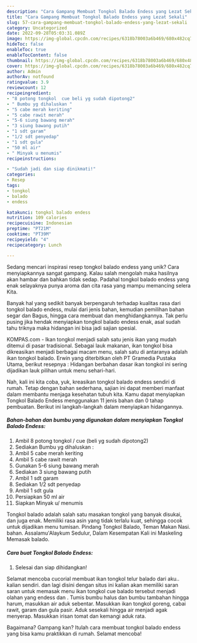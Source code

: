 ```yaml
---
description: "Cara Gampang Membuat Tongkol Balado Endess yang Lezat Sekali"
title: "Cara Gampang Membuat Tongkol Balado Endess yang Lezat Sekali"
slug: 57-cara-gampang-membuat-tongkol-balado-endess-yang-lezat-sekali
category: Uncategorized
date: 2022-09-28T05:03:31.089Z
image: https://img-global.cpcdn.com/recipes/6318b78003a6b469/680x482cq70/tongkol-balado-endess-foto-resep-utama.jpg
hideToc: false
enableToc: true
enableTocContent: false
thumbnail: https://img-global.cpcdn.com/recipes/6318b78003a6b469/680x482cq70/tongkol-balado-endess-foto-resep-utama.jpg
cover: https://img-global.cpcdn.com/recipes/6318b78003a6b469/680x482cq70/tongkol-balado-endess-foto-resep-utama.jpg
author: Admin
authorAv: notfound
ratingvalue: 3.9
reviewcount: 12
recipeingredient:
- "8 potong tongkol  cue beli yg sudah dipotong2"
- " Bumbu yg dihaluskan "
- "5 cabe merah keriting"
- "5 cabe rawit merah"
- "5-6 siung bawang merah"
- "3 siung bawang putih"
- "1 sdt garam"
- "1/2 sdt penyedap"
- "1 sdt gula"
- "50 ml air"
- " Minyak u menumis"
recipeinstructions:

- "Sudah jadi dan siap dinikmati!"
categories:
- Resep
tags:
- tongkol
- balado
- endess

katakunci: tongkol balado endess 
nutrition: 109 calories
recipecuisine: Indonesian
preptime: "PT21M"
cooktime: "PT39M"
recipeyield: "4"
recipecategory: Lunch

---
```





Sedang mencari inspirasi resep tongkol balado endess yang unik? Cara menyiapkannya sangat gampang. Kalau salah mengolah maka hasilnya akan hambar dan bahkan tidak sedap. Padahal tongkol balado endess yang enak selayaknya punya aroma dan cita rasa yang mampu memancing selera Kita.





Banyak hal yang sedikit banyak berpengaruh terhadap kualitas rasa dari tongkol balado endess, mulai dari jenis bahan, kemudian pemilihan bahan segar dan Bagus, hingga cara membuat dan menghidangkannya. Tak perlu pusing jika hendak menyiapkan tongkol balado endess enak,      asal sudah tahu triknya maka hidangan ini bisa jadi sajian spesial.














KOMPAS.com - Ikan tongkol menjadi salah satu jenis ikan yang mudah ditemui di pasar tradisional. Sebagai lauk makanan, ikan tongkol bisa dikreasikan menjadi berbagai macam menu, salah satu di antaranya adalah ikan tongkol balado. Erwin yang diterbitkan oleh PT Gramedia Pustaka Utama, berikut resepnya : Hidangan berbahan dasar ikan tongkol ini sering dijadikan lauk pilihan untuk menu sehari-hari.






Nah, kali ini kita coba, yuk, kreasikan tongkol balado endess sendiri di rumah. Tetap dengan bahan sederhana, sajian ini dapat memberi manfaat dalam membantu menjaga kesehatan tubuh kita. Kamu dapat menyiapkan Tongkol Balado Endess menggunakan 11 jenis bahan dan 0 tahap pembuatan. Berikut ini langkah-langkah dalam menyiapkan hidangannya.

<!--inarticleads1-->

##### Bahan-bahan dan bumbu yang digunakan dalam menyiapkan Tongkol Balado Endess:

1. Ambil 8 potong tongkol / cue (beli yg sudah dipotong2)
1. Sediakan  Bumbu yg dihaluskan :
1. Ambil 5 cabe merah keriting
1. Ambil 5 cabe rawit merah
1. Gunakan 5-6 siung bawang merah
1. Sediakan 3 siung bawang putih
1. Ambil 1 sdt garam
1. Sediakan 1/2 sdt penyedap
1. Ambil 1 sdt gula
1. Persiapkan 50 ml air
1. Siapkan  Minyak u/ menumis


Tongkol balado adalah salah satu masakan tongkol yang banyak disukai, dan juga enak. Memiliki rasa asin yang tidak terlalu kuat, sehingga cocok untuk dijadikan menu tumisan. Pindang Tongkol Balado, Teman Makan Nasi. bahan. Assalamu&#39;Alaykum Sedulur, Dalam Kesempatan Kali ini Maskeling Memasak balado. 

<!--inarticleads2-->

##### Cara buat Tongkol Balado Endess:


1. Selesai dan siap dihidangkan!

Selamat mencoba cucorial membuat ikan tongkol telur balado dari aku.. kalian sendiri. dan lagi disini dengan situs ini kalian akan memiliki saran saran untuk memasak menu ikan tongkol cue balado tersebut menjadi olahan yang endess dan . Tumis bumbu halus dan bumbu tambahan hingga harum, masukkan air aduk sebentar. Masukkan ikan tongkol goreng, cabai rawit, garam dan gula pasir. Aduk sesekali hingga air menjadi agak menyerap. Masukkan irisan tomat dan kemangi aduk rata. 

Bagaimana? Gampang kan? Itulah cara membuat tongkol balado endess yang bisa kamu praktikkan di rumah. Selamat mencoba!
